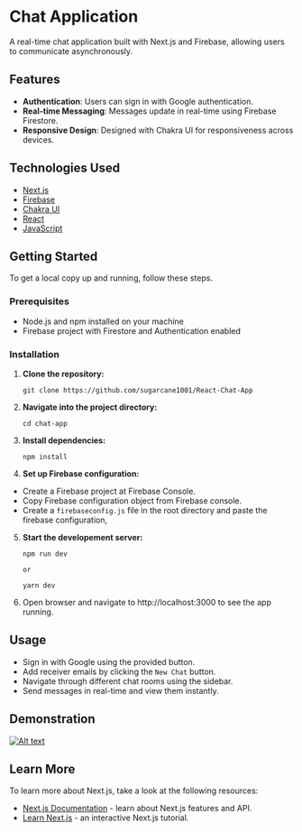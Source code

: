 
# Chat Application

A real-time chat application built with Next.js and Firebase, allowing users to communicate asynchronously.

## Features

- **Authentication**: Users can sign in with Google authentication.
- **Real-time Messaging**: Messages update in real-time using Firebase Firestore.
- **Responsive Design**: Designed with Chakra UI for responsiveness across devices.

## Technologies Used

- [Next.js](https://nextjs.org/)
- [Firebase](https://firebase.google.com/)
- [Chakra UI](https://chakra-ui.com/)
- [React](https://reactjs.org/)
- [JavaScript](https://developer.mozilla.org/en-US/docs/Web/JavaScript)

## Getting Started

To get a local copy up and running, follow these steps.

### Prerequisites

- Node.js and npm installed on your machine
- Firebase project with Firestore and Authentication enabled

### Installation

1. **Clone the repository:**

   ```
   git clone https://github.com/sugarcane1001/React-Chat-App
   ```

2. **Navigate into the project directory:**

   ```
   cd chat-app
   ```

3. **Install dependencies:**

   ```
   npm install
   ```

4. **Set up Firebase configuration:**

- Create a Firebase project at Firebase Console.
- Copy Firebase configuration object from Firebase console.
- Create a `firebaseconfig.js` file in the root directory and paste the firebase configuration,

5. **Start the developement server:**

    ```
    npm run dev

    or

    yarn dev
    ```

6. Open browser and navigate to http://localhost:3000 to see the app running.

## Usage

- Sign in with Google using the provided button.
- Add receiver emails by clicking the `New Chat` button.
- Navigate through different chat rooms using the sidebar.
- Send messages in real-time and view them instantly.

## Demonstration

[![Alt text](https://img.youtube.com/vi/73h8_zsRBQM/0.jpg)](https://www.youtube.com/watch?v=73h8_zsRBQM)

## Learn More

To learn more about Next.js, take a look at the following resources:

- [Next.js Documentation](https://nextjs.org/docs) - learn about Next.js features and API.
- [Learn Next.js](https://nextjs.org/learn) - an interactive Next.js tutorial.
